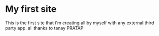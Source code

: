 # My first site

This is the first site that i'm creating all by myself with any external third party app. all thanks to tanay PRATAP